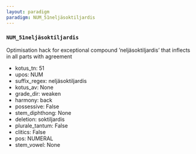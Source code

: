 ```yaml
---
layout: paradigm
paradigm: NUM_51neljäsoktiljardis
---
```

### ` NUM_51neljäsoktiljardis `

Optimisation hack for exceptional compound ’neljäsoktiljardis’ that inflects in all parts with agreement
* kotus_tn: 51
* upos: NUM
* suffix_regex: neljäsoktiljardis
* kotus_av: None
* grade_dir: weaken
* harmony: back
* possessive: False
* stem_diphthong: None
* deletion: soktiljardis
* plurale_tantum: False
* clitics: False
* pos: NUMERAL
* stem_vowel: None
